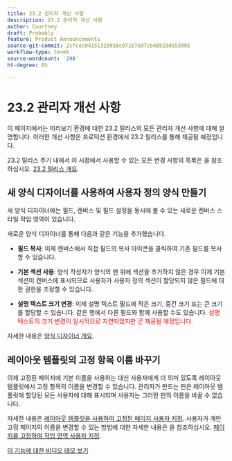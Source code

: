 ```yaml
---
title: 23.2 관리자 개선 사항
description: 23.2 관리자 개선 사항
author: Courtney
draft: Probably
feature: Product Announcements
source-git-commit: 2cfcec04151329918c071b7ed7cb48519d553095
workflow-type: tm+mt
source-wordcount: '298'
ht-degree: 0%

---
```


# 23.2 관리자 개선 사항

이 페이지에서는 미리보기 환경에 대한 23.2 릴리스의 모든 관리자 개선 사항에 대해 설명합니다. 이러한 개선 사항은 프로덕션 환경에서 23.2 릴리스를 통해 제공될 예정입니다.

23.2 릴리스 주기 내에서 이 시점에서 사용할 수 있는 모든 변경 사항의 목록은 을 참조하십시오. [23.2 릴리스 개요](/help/quicksilver/product-announcements/product-releases/23.2-release-activity/23-2-release-overview.md).

## 새 양식 디자이너를 사용하여 사용자 정의 양식 만들기

새 양식 디자이너에는 필드, 캔버스 및 필드 설정을 동시에 볼 수 있는 새로운 캔버스 스타일 작업 영역이 있습니다.

새로운 양식 디자이너를 통해 다음과 같은 기능을 추가했습니다.

* **필드 복사**: 이제 캔버스에서 직접 필드의 복사 아이콘을 클릭하여 기존 필드를 복사할 수 있습니다.

* **기본 섹션 사용**: 양식 작성자가 양식의 맨 위에 섹션을 추가하지 않은 경우 이제 기본 섹션이 캔버스에 표시되므로 사용자가 사용자 정의 섹션이 할당되지 않은 필드에 대한 권한을 조정할 수 있습니다.

* **설명 텍스트 크기 변경**: 이제 설명 텍스트 필드에 작은 크기, 중간 크기 또는 큰 크기를 할당할 수 있습니다. 같은 행에서 다른 필드와 함께 사용할 수도 있습니다. <span style="color: #ff0000;"> 설명 텍스트의 크기 변경이 일시적으로 지연되었지만 곧 제공될 예정입니다.</span></li>

자세한 내용은 [양식 디자이너 개요](/help/quicksilver/administration-and-setup/customize-workfront/create-manage-custom-forms/form-designer/form-designer-overview.md).<!--link is to new article-->

## 레이아웃 템플릿의 고정 항목 이름 바꾸기

이제 고정된 페이지에 기본 이름을 사용하는 대신 사용자에게 더 의미 있도록 레이아웃 템플릿에서 고정 항목의 이름을 변경할 수 있습니다. 관리자가 만드는 핀은 레이아웃 템플릿에 할당된 모든 사용자에 대해 표시되며 사용자는 그러한 핀의 이름을 바꿀 수 없습니다.

자세한 내용은 [레이아웃 템플릿을 사용하여 고정된 페이지 사용자 지정](/help/quicksilver/administration-and-setup/customize-workfront/use-layout-templates/customize-pinned-pages.md). 사용자가 개인 고정 페이지의 이름을 변경할 수 있는 방법에 대한 자세한 내용은 을 참조하십시오. [페이지를 고정하여 작업 영역 사용자 지정](/help/quicksilver/workfront-basics/the-new-workfront-experience/pin-pages.md).

[이 기능에 대한 비디오 데모 보기](https://video.tv.adobe.com/v/3414364/)